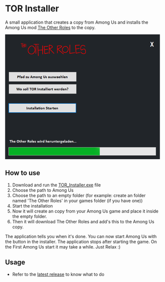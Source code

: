 #  TOR Installer
A small application that creates a copy from Among Us and installs the Among Us mod [The Other Roles](https://github.com/TheOtherRolesAU/TheOtherRoles) to the copy.

![TOR Installer](TOR_Installer.png?raw=true "TOR Installer")

## 	How to use
1. Download and run the [TOR_Installer.exe](github.com/Teejay39/TOR-Installer/releases/latest/download/TOR_Installer.exe) file
2. Choose the path to Among Us
3. Choose the path to an empty folder (for example: create an folder named 'The Other Roles' in your games folder (if you have one))
4. Start the installation
5. Now it will create an copy from your Among Us game and place it inside the empty folder.
6. Then it will download The Other Roles and add's this to the Among Us copy.

The application tells you when it's done. You can now start Among Us with the button in the installer.
The application stops after starting the game.
On the First Among Us start it may take a while. Just Relax :)

## Usage
- Refer to the [latest release](https://github.com/Teejay39/TOR-Installer/releases/latest) to know what to do
